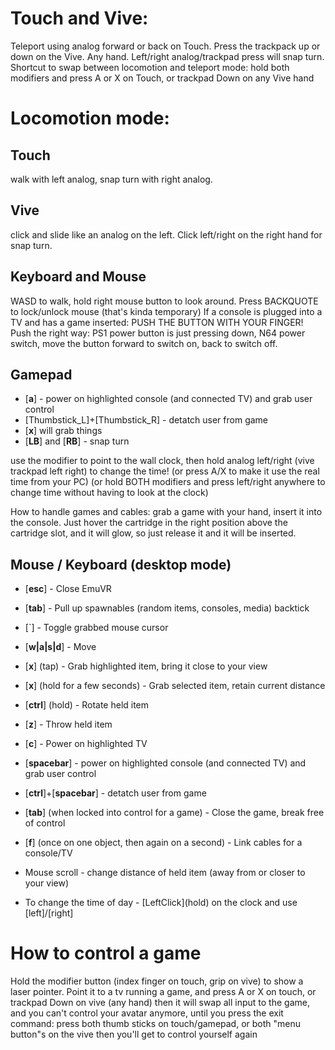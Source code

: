 
# Touch and Vive:
Teleport using analog forward or back on Touch. Press the trackpack up or down on the Vive. Any hand.
Left/right analog/trackpad press will snap turn.
Shortcut to swap between locomotion and teleport mode: hold both modifiers and press A or X on Touch, or trackpad Down on any Vive hand

# Locomotion mode: 
## Touch
walk with left analog, snap turn with right analog. 
## Vive
click and slide like an analog on the left. Click left/right on the right hand for snap turn.
## Keyboard and Mouse
WASD to walk, hold right mouse button to look around. Press BACKQUOTE to lock/unlock mouse (that's kinda temporary)
If a console is plugged into a TV and has a game inserted: PUSH THE BUTTON WITH YOUR FINGER!
	Push the right way: PS1 power button is just pressing down, N64 power switch, move the button forward to switch on, back to switch off.
	
## Gamepad

* [**a**] - power on highlighted console (and connected TV) and grab user control
* [Thumbstick_L]+[Thumbstick_R] - detatch user from game
* [**x**] will grab things
* [**LB**] and [**RB**] - snap turn

use the modifier to point to the wall clock, then hold analog left/right (vive trackpad left right) to change the time!
	(or press A/X to make it use the real time from your PC)
	(or hold BOTH modifiers and press left/right anywhere to change time without having to look at the clock)

How to handle games and cables: grab a game with your hand, insert it into the console. Just hover the cartridge in the right position above the cartridge slot, and it will glow, so just release it and it will be inserted.

## Mouse / Keyboard (desktop mode)

* [**esc**] - Close EmuVR
* [**tab**] - Pull up spawnables (random items, consoles, media) backtick
* [\`] - Toggle grabbed mouse cursor
* [**w|a|s|d**] - Move
* [**x**] (tap) - Grab highlighted item, bring it close to your view
* [**x**] (hold for a few seconds) - Grab selected item, retain current distance
* [**ctrl**] (hold) - Rotate held item
* [**z**] - Throw held item
* [**c**] - Power on highlighted TV
* [**spacebar**] - power on highlighted console (and connected TV) and grab user control
* [**ctrl**]+[**spacebar**] - detatch user from game
* [**tab**] (when locked into control for a game) - Close the game, break free of control
* [**f**] (once on one object, then again on a second) - Link cables for a console/TV
* Mouse scroll - change distance of held item (away from or closer to your view)

* To change the time of day - \[LeftClick](hold) on the clock and use \[left]/\[right]


# How to control a game
Hold the modifier button (index finger on touch, grip on vive) to show a laser pointer. Point it to a tv running a game, and press A or X on touch, or trackpad Down on vive (any hand)
then it will swap all input to the game, and you can't control your avatar anymore, until you press the exit command: press both thumb sticks on touch/gamepad, or both "menu button"s on the vive
then you'll get to control yourself again
